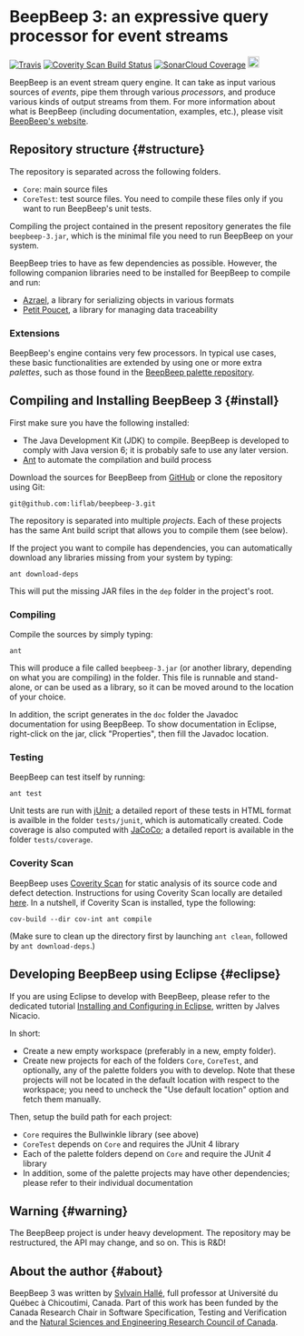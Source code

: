 BeepBeep 3: an expressive query processor for event streams
===========================================================

[![Travis](https://img.shields.io/travis/liflab/beepbeep-3.svg?style=flat-square)](https://travis-ci.org/liflab/beepbeep-3)
[![Coverity Scan Build Status](https://img.shields.io/coverity/scan/15149.svg?style=flat-square)](https://scan.coverity.com/projects/liflab-beepbeep-3)
[![SonarCloud Coverage](https://sonarcloud.io/api/project_badges/measure?project=liflab%3Abeepbeep-3&metric=coverage)](https://sonarcloud.io/dashboard?id=liflab%3Abeepbeep-3)
<img src="http://leduotang.ca/beepbeep-3.svg" height="20" alt="Downloads"/>

BeepBeep is an event stream query engine. It can take as input various
sources of *events*, pipe them through various *processors*, and produce
various kinds of output streams from them. For more information about
what is BeepBeep (including documentation, examples, etc.), please visit
[BeepBeep's website](http://liflab.github.io/beepbeep-3).

Repository structure                                           {#structure}
--------------------

The repository is separated across the following folders.

- `Core`: main source files
- `CoreTest`: test source files. You need to compile these files only
  if you want to run BeepBeep's unit tests.

Compiling the project contained in the present repository generates the
file `beepbeep-3.jar`, which is the minimal file you need to run BeepBeep on
your system.

BeepBeep tries to have as few dependencies as possible. However, the
following companion libraries need to be installed for BeepBeep to
compile and run:

- [Azrael](https://github.com/sylvainhalle/Azrael), a library for
  serializing objects in various formats
- [Petit Poucet](https://github.com/liflab/petitpoucet), a library for
  managing data traceability

### Extensions

BeepBeep's engine contains very few processors. In typical use cases,
these basic functionalities are extended by using one or more extra
*palettes*, such as those found in the
[BeepBeep palette repository](https://github.com/liflab/beepbeep-3-palettes).

Compiling and Installing BeepBeep 3                              {#install}
-----------------------------------

First make sure you have the following installed:

- The Java Development Kit (JDK) to compile. BeepBeep is developed to comply
  with Java version 6; it is probably safe to use any later version.
- [Ant](http://ant.apache.org) to automate the compilation and build process

Download the sources for BeepBeep from
[GitHub](https://github.com/liflab/beepbeep-3) or clone the
repository using Git:

    git@github.com:liflab/beepbeep-3.git

The repository is separated into multiple *projects*. Each of these
projects has the same Ant build script that allows you to compile them
(see below).

If the project you want to compile has dependencies,
 you can automatically download any libraries missing from your
system by typing:

    ant download-deps

This will put the missing JAR files in the `dep` folder in the project's
root.

### Compiling

Compile the sources by simply typing:

    ant

This will produce a file called `beepbeep-3.jar` (or another library,
depending on what you are compiling) in the folder. This file
is runnable and stand-alone, or can be used as a library, so it can be moved
around to the location of your choice.

In addition, the script generates in the `doc` folder the Javadoc
documentation for using BeepBeep. To show documentation in Eclipse,
right-click on the jar, click "Properties", then fill the Javadoc location.

### Testing

BeepBeep can test itself by running:

    ant test

Unit tests are run with [jUnit](http://junit.org); a detailed report of
these tests in HTML format is availble in the folder `tests/junit`, which
is automatically created. Code coverage is also computed with
[JaCoCo](http://www.eclemma.org/jacoco/); a detailed report is available
in the folder `tests/coverage`.

### Coverity Scan

BeepBeep uses [Coverity Scan](https://scan.coverity.com) for static analysis
of its source code and defect detection. Instructions for using Coverity Scan
locally are detailed [here](https://scan.coverity.com/download?tab=java). In
a nutshell, if Coverity Scan is installed, type the following:

    cov-build --dir cov-int ant compile

(Make sure to clean up the directory first by launching `ant clean`, followed
by `ant download-deps`.)

Developing BeepBeep using Eclipse                                {#eclipse}
---------------------------------

If you are using Eclipse to develop with BeepBeep, please refer to
the dedicated tutorial [Installing and Configuring in
Eclipse](https://docs.google.com/document/d/1o8dPn-1eEWmOzwdeAr_7eqa88iKrYmL63-rGtkloU6k/edit?usp=sharing),
written by Jalves Nicacio.

In short:

- Create a new empty workspace (preferably in a new, empty folder).
- Create new projects for each of the folders `Core`,
  `CoreTest`, and optionally, any of the palette folders you with to develop.
  Note that these projects will not be located in the
  default location with respect to the workspace; you need to uncheck
  the "Use default location" option and fetch them manually.
  
Then, setup the build path for each project:

- `Core` requires the Bullwinkle library (see above)
- `CoreTest` depends on `Core` and requires the JUnit 4 library
- Each of the palette folders depend on `Core` and require the JUnit
  *4* library
- In addition, some of the palette projects may have other
  dependencies; please refer to their individual documentation

Warning                                                          {#warning}
-------

The BeepBeep project is under heavy development. The repository may be
restructured, the API may change, and so on. This is R&D!

About the author                                                   {#about}
----------------

BeepBeep 3 was written by [Sylvain Hallé](https://leduotang.ca/sylvain),
full professor at Université du Québec à Chicoutimi, Canada. Part of
this work has been funded by the Canada Research Chair in Software
Specification, Testing and Verification and the
[Natural Sciences and Engineering Research Council
of Canada](http://nserc-crsng.gc.ca).
